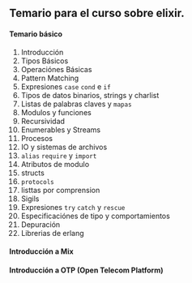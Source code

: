 ## Temario para el curso sobre elixir.

#### Temario básico
 1. Introducción
 2. Tipos Básicos
 3. Operaciónes Básicas
 4. Pattern Matching
 5. Expresiones `case` `cond` e `if`
 6. Tipos de datos binarios, strings y charlist
 7. Listas de palabras claves y `mapas`
 8. Modulos y funciones
 9. Recursividad
 10. Enumerables y Streams
 11. Procesos
 12. IO y sistemas de archivos
 13. `alias` `require` y `import`
 14. Atributos de modulo
 15. structs
 16. `protocols`
 17. listtas por comprension
 18. Sigils
 19. Expresiones `try` `catch` y `rescue`
 20. Especificaciónes de tipo y comportamientos
 21. Depuración
 22. Librerias de erlang
 

#### Introducción a Mix

#### Introducción a OTP (Open Telecom Platform)


